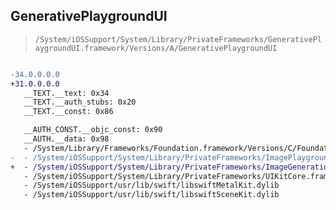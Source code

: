 ## GenerativePlaygroundUI

> `/System/iOSSupport/System/Library/PrivateFrameworks/GenerativePlaygroundUI.framework/Versions/A/GenerativePlaygroundUI`

```diff

-34.0.0.0.0
+31.0.0.0.0
   __TEXT.__text: 0x34
   __TEXT.__auth_stubs: 0x20
   __TEXT.__const: 0x86

   __AUTH_CONST.__objc_const: 0x90
   __AUTH.__data: 0x98
   - /System/Library/Frameworks/Foundation.framework/Versions/C/Foundation
-  - /System/iOSSupport/System/Library/PrivateFrameworks/ImagePlayground.framework/Versions/A/ImagePlayground
+  - /System/iOSSupport/System/Library/PrivateFrameworks/ImageGenerationUI.framework/Versions/A/ImageGenerationUI
   - /System/iOSSupport/System/Library/PrivateFrameworks/UIKitCore.framework/Versions/A/UIKitCore
   - /System/iOSSupport/usr/lib/swift/libswiftMetalKit.dylib
   - /System/iOSSupport/usr/lib/swift/libswiftSceneKit.dylib

```
